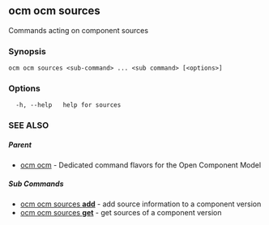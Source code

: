## ocm ocm sources

Commands acting on component sources

### Synopsis

```
ocm ocm sources <sub-command> ... <sub command> [<options>]
```

### Options

```
  -h, --help   help for sources
```

### SEE ALSO

##### Parent

* [ocm ocm](ocm_ocm.md)	 - Dedicated command flavors for the Open Component Model


##### Sub Commands

* [ocm ocm sources <b>add</b>](ocm_ocm_sources_add.md)	 - add source information to a component version
* [ocm ocm sources <b>get</b>](ocm_ocm_sources_get.md)	 - get sources of a component version

